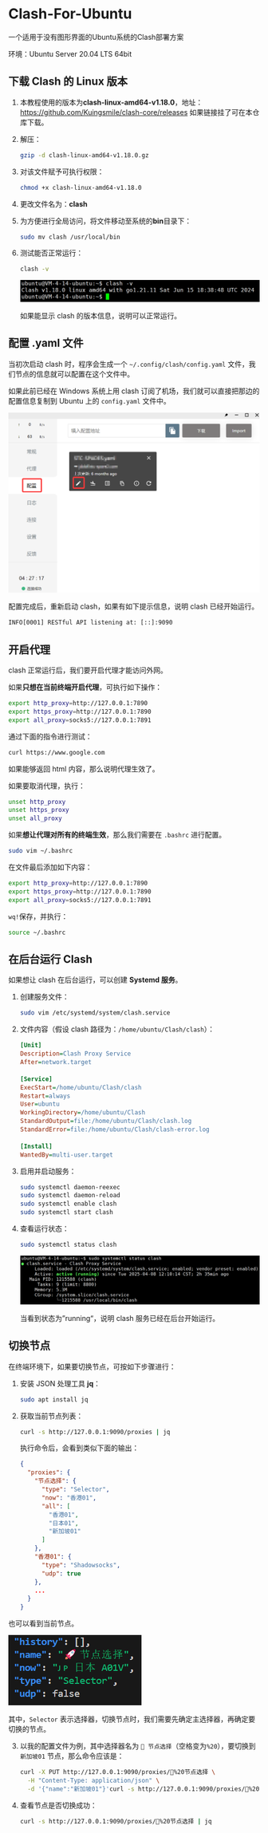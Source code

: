 # Clash-For-Ubuntu
一个适用于没有图形界面的Ubuntu系统的Clash部署方案

环境：Ubuntu Server 20.04 LTS 64bit

## 下载 Clash 的 Linux 版本

1. 本教程使用的版本为**clash-linux-amd64-v1.18.0**，地址：https://github.com/Kuingsmile/clash-core/releases 如果链接挂了可在本仓库下载。

2. 解压：

   ```bash
   gzip -d clash-linux-amd64-v1.18.0.gz
   ```

3. 对该文件赋予可执行权限：

   ```bash
   chmod +x clash-linux-amd64-v1.18.0
   ```

4. 更改文件名为：**clash**

5. 为方便进行全局访问，将文件移动至系统的**bin**目录下：

   ```bash
   sudo mv clash /usr/local/bin
   ```

6. 测试能否正常运行：

   ```bash
   clash -v
   ```

   ![image-20250408141524867](https://raw.githubusercontent.com/Kutbas/GraphBed/main/Typora/202504082059939.png?token=BA6KPE4W5MV3BKFB6V2YNZTH6UO6Y)

   如果能显示 clash 的版本信息，说明可以正常运行。

## 配置 .yaml 文件

当初次启动 clash 时，程序会生成一个 `~/.config/clash/config.yaml` 文件，我们节点的信息就可以配置在这个文件中。

如果此前已经在 Windows 系统上用 clash 订阅了机场，我们就可以直接把那边的配置信息复制到 Ubuntu 上的 `config.yaml` 文件中。

![image-20250408142547903](https://raw.githubusercontent.com/Kutbas/GraphBed/main/Typora/202504082100972.png?token=BA6KPE7GOINHXP2QKOT5RX3H6UPBO)

配置完成后，重新启动 clash，如果有如下提示信息，说明 clash 已经开始运行。

```txt
INFO[0001] RESTful API listening at: [::]:9090
```

## 开启代理

clash 正常运行后，我们要开启代理才能访问外网。

如果**只想在当前终端开启代理**，可执行如下操作：

```bash
export http_proxy=http://127.0.0.1:7890
export https_proxy=http://127.0.0.1:7890
export all_proxy=socks5://127.0.0.1:7891
```

通过下面的指令进行测试：

```bash
curl https://www.google.com
```

如果能够返回 html 内容，那么说明代理生效了。

如果要取消代理，执行：

```bash
unset http_proxy
unset https_proxy
unset all_proxy		
```

如果**想让代理对所有的终端生效**，那么我们需要在 `.bashrc` 进行配置。

```bash
sudo vim ~/.bashrc
```

在文件最后添加如下内容：

```bash
export http_proxy=http://127.0.0.1:7890
export https_proxy=http://127.0.0.1:7890
export all_proxy=socks5://127.0.0.1:7891
```

`wq!`保存，并执行：

```bash
source ~/.bashrc
```

## 在后台运行 Clash

如果想让 clash 在后台运行，可以创建 **Systemd 服务**。

1. 创建服务文件：

   ```bash
   sudo vim /etc/systemd/system/clash.service
   ```

2. 文件内容（假设 clash 路径为：`/home/ubuntu/Clash/clash`）：

   ```ini
   [Unit]
   Description=Clash Proxy Service
   After=network.target
   
   [Service]
   ExecStart=/home/ubuntu/Clash/clash
   Restart=always
   User=ubuntu
   WorkingDirectory=/home/ubuntu/Clash
   StandardOutput=file:/home/ubuntu/Clash/clash.log
   StandardError=file:/home/ubuntu/Clash/clash-error.log
   
   [Install]
   WantedBy=multi-user.target
   ```

3. 启用并启动服务：

   ```bash
   sudo systemctl daemon-reexec
   sudo systemctl daemon-reload
   sudo systemctl enable clash
   sudo systemctl start clash
   ```

4. 查看运行状态：

   ```bash
   sudo systemctl status clash
   ```

   ![image-20250408144552017](https://raw.githubusercontent.com/Kutbas/GraphBed/main/Typora/202504082100392.png?token=BA6KPE6NW27AFY5UFFPGZKTH6UPDG)

   当看到状态为”running“，说明 clash 服务已经在后台开始运行。

## 切换节点

在终端环境下，如果要切换节点，可按如下步骤进行：

1. 安装 JSON 处理工具 **jq**：

   ```bash
   sudo apt install jq
   ```

2. 获取当前节点列表：

   ```bash
   curl -s http://127.0.0.1:9090/proxies | jq
   ```

   执行命令后，会看到类似下面的输出：

   ```json
   {
     "proxies": {
       "节点选择": {
         "type": "Selector",
         "now": "香港01",
         "all": [
           "香港01",
           "日本01",
           "新加坡01"
         ]
       },
       "香港01": {
         "type": "Shadowsocks",
         "udp": true
       },
       ...
     }
   }
   ```

也可以看到当前节点。

![image-20250408210931109](https://raw.githubusercontent.com/Kutbas/GraphBed/main/Typora/202504082109838.png?token=BA6KPEYFTSVK6NL7EVVBVQDH6UQEY)

其中，`Selector` 表示选择器，切换节点时，我们需要先确定主选择器，再确定要切换的节点。

3. 以我的配置文件为例，其中选择器名为 `🚀 节点选择`（空格变为`%20`），要切换到 `新加坡01` 节点，那么命令应该是：

   ```bash
   curl -X PUT http://127.0.0.1:9090/proxies/🚀%20节点选择 \
     -H "Content-Type: application/json" \
     -d '{"name":"新加坡01"}'curl -s http://127.0.0.1:9090/proxies/🚀%20节点选择 | jq
   ```

4. 查看节点是否切换成功：

   ```bash
   curl -s http://127.0.0.1:9090/proxies/🚀%20节点选择 | jq
   ```

   
